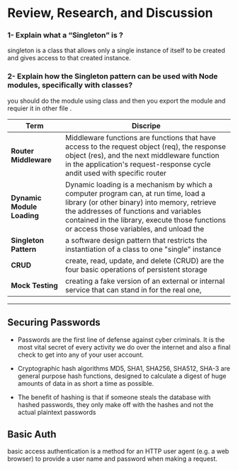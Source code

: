 # Review, Research, and Discussion

### 1- Explain what a “Singleton” is ?

 singleton is a class that allows only a single instance of itself to be created and gives access to that created instance.

 ### 2- Explain how the Singleton pattern can be used with Node modules, specifically with classes?

 you should do the module using class and then you export the module and requier it in other file .

 

 Term   |   Discripe
-| -
**Router Middleware** | Middleware functions are functions that have access to the request object (req), the response object (res), and the next middleware function in the application's request-response cycle andit used with specific router 
**Dynamic Module Loading**| Dynamic loading is a mechanism by which a computer program can, at run time, load a library (or other binary) into memory, retrieve the addresses of functions and variables contained in the library, execute those functions or access those variables, and unload the 
**Singleton Pattern**| a software design pattern that restricts the instantiation of a class to one "single" instance
**CRUD**| create, read, update, and delete (CRUD) are the four basic operations of persistent storage
**Mock Testing**| creating a fake version of an external or internal service that can stand in for the real one, 
---
## Securing Passwords

* Passwords are the first line of defense against cyber criminals. It is the most vital secret of every activity we do over the internet and also a final check to get into any of your user account.

* Cryptographic hash algorithms MD5, SHA1, SHA256, SHA512, SHA-3 are general purpose hash functions, designed to calculate a digest of huge amounts of data in as short a time as possible.

* The benefit of hashing is that if someone steals the database with hashed passwords, they only make off with the hashes and not the actual plaintext passwords

## Basic Auth

basic access authentication is a method for an HTTP user agent (e.g. a web browser) to provide a user name and password when making a request. 

